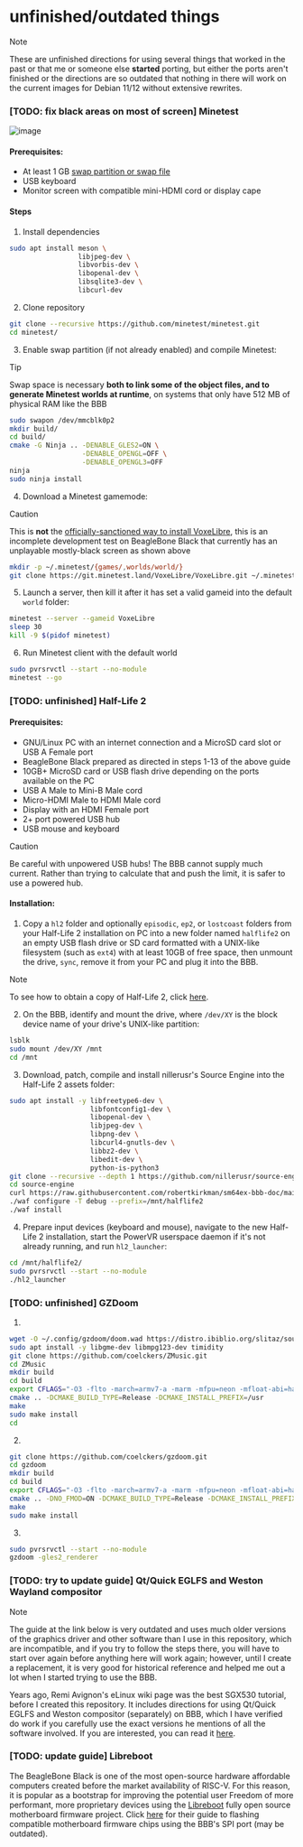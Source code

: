 # unfinished/outdated things

> [!NOTE]
> These are unfinished directions for using several things that worked in the past or that me or someone else **started** porting, but either the ports aren't finished or the directions are so outdated that nothing in there will work on the current images for Debian 11/12 without extensive rewrites.

### [TODO: fix black areas on most of screen] Minetest

![image](https://github.com/user-attachments/assets/ebe41186-8e0c-4a19-b77d-3be31e9b87e1)

#### Prerequisites:

- At least 1 GB [swap partition or swap file](https://wiki.debian.org/Swap)
- USB keyboard
- Monitor screen with compatible mini-HDMI cord or display cape

#### Steps

1. Install dependencies

```bash
sudo apt install meson \
                 libjpeg-dev \
                 libvorbis-dev \
                 libopenal-dev \
                 libsqlite3-dev \
                 libcurl-dev
```

2. Clone repository

```bash
git clone --recursive https://github.com/minetest/minetest.git
cd minetest/
```

3. Enable swap partition (if not already enabled) and compile Minetest:

> [!TIP]
> Swap space is necessary **both to link some of the object files, and to generate Minetest worlds at runtime**, on systems that only have 512 MB of physical RAM like the BBB

```bash
sudo swapon /dev/mmcblk0p2
mkdir build/
cd build/
cmake -G Ninja .. -DENABLE_GLES2=ON \
                  -DENABLE_OPENGL=OFF \
                  -DENABLE_OPENGL3=OFF
ninja
sudo ninja install
```

4. Download a Minetest gamemode:

> [!CAUTION]
> This is **not** the [officially-sanctioned way to install VoxeLibre](https://git.minetest.land/VoxeLibre/VoxeLibre#installation), this is an incomplete development test on BeagleBone Black that currently has an unplayable mostly-black screen as shown above

```bash
mkdir -p ~/.minetest/{games/,worlds/world/}
git clone https://git.minetest.land/VoxeLibre/VoxeLibre.git ~/.minetest/games/VoxeLibre
```

5. Launch a server, then kill it after it has set a valid gameid into the default `world` folder:

```bash
minetest --server --gameid VoxeLibre
sleep 30
kill -9 $(pidof minetest)
```

6. Run Minetest client with the default world

```bash
sudo pvrsrvctl --start --no-module
minetest --go
```

### [TODO: unfinished] Half-Life 2
#### Prerequisites:
* GNU/Linux PC with an internet connection and a MicroSD card slot or USB A Female port
* BeagleBone Black prepared as directed in steps 1-13 of the above guide
* 10GB+ MicroSD card or USB flash drive depending on the ports available on the PC
* USB A Male to Mini-B Male cord
* Micro-HDMI Male to HDMI Male cord
* Display with an HDMI Female port
* 2+ port powered USB hub
* USB mouse and keyboard

> [!CAUTION]
> Be careful with unpowered USB hubs! The BBB cannot supply much current. Rather than trying to calculate that and push the limit, it is safer to use a powered hub.

#### Installation:
1. Copy a `hl2` folder and optionally `episodic`, `ep2`, or `lostcoast` folders from your Half-Life 2 installation on PC into a new folder named `halflife2` on an empty USB flash drive or SD card formatted with a UNIX-like filesystem (such as `ext4`) with at least 10GB of free space, then unmount the drive, `sync`, remove it from your PC and plug it into the BBB. 
> [!NOTE]
> To see how to obtain a copy of Half-Life 2, click [here](https://store.steampowered.com/app/220/HalfLife_2/).

2. On the BBB, identify and mount the drive, where `/dev/XY` is the block device name of your drive's UNIX-like partition:
```bash
lsblk
sudo mount /dev/XY /mnt
cd /mnt
```

3. Download, patch, compile and install nillerusr's Source Engine into the Half-Life 2 assets folder:
```bash
sudo apt install -y libfreetype6-dev \
                    libfontconfig1-dev \
                    libopenal-dev \
                    libjpeg-dev \
                    libpng-dev \
                    libcurl4-gnutls-dev \
                    libbz2-dev \
                    libedit-dev \
                    python-is-python3
git clone --recursive --depth 1 https://github.com/nillerusr/source-engine.git
cd source-engine
curl https://raw.githubusercontent.com/robertkirkman/sm64ex-bbb-doc/main/source-engine-bbb.patch | git apply -v
./waf configure -T debug --prefix=/mnt/halflife2
./waf install
```

4. Prepare input devices (keyboard and mouse), navigate to the new Half-Life 2 installation, start the PowerVR userspace daemon if it's not already running, and run `hl2_launcher`:
```bash
cd /mnt/halflife2/
sudo pvrsrvctl --start --no-module
./hl2_launcher
```

### [TODO: unfinished] GZDoom

1.
```bash
wget -O ~/.config/gzdoom/doom.wad https://distro.ibiblio.org/slitaz/sources/packages/d/doom1.wad
sudo apt install -y libgme-dev libmpg123-dev timidity
git clone https://github.com/coelckers/ZMusic.git
cd ZMusic
mkdir build
cd build
export CFLAGS="-O3 -flto -march=armv7-a -marm -mfpu=neon -mfloat-abi=hard -mtune=cortex-a8" 
cmake .. -DCMAKE_BUILD_TYPE=Release -DCMAKE_INSTALL_PREFIX=/usr
make
sudo make install
cd
```

2.
```bash
git clone https://github.com/coelckers/gzdoom.git
cd gzdoom
mkdir build
cd build
export CFLAGS="-O3 -flto -march=armv7-a -marm -mfpu=neon -mfloat-abi=hard -mtune=cortex-a8" 
cmake .. -DNO_FMOD=ON -DCMAKE_BUILD_TYPE=Release -DCMAKE_INSTALL_PREFIX=/usr
make
sudo make install
```

3.
```bash
sudo pvrsrvctl --start --no-module
gzdoom -gles2_renderer
```

### [TODO: try to update guide] Qt/Quick EGLFS and Weston Wayland compositor
> [!NOTE]
> The guide at the link below is very outdated and uses much older versions of the graphics driver and other software than I use in this repository, which are incompatible, and if you try to follow the steps there, you will have to start over again before anything here will work again; however, until I create a replacement, it is very good for historical reference and helped me out a lot when I started trying to use the BBB.

Years ago, Remi Avignon's eLinux wiki page was the best SGX530 tutorial, before I created this repository. It includes directions for using Qt/Quick EGLFS and Weston compositor (separately) on BBB, which I have verified do work if you carefully use the exact versions he mentions of all the software involved. If you are interested, you can read it [here](https://elinux.org/BeagleBoneBlack/SGX_%2B_Qt_EGLFS_%2B_Weston).


### [TODO: update guide] Libreboot
The BeagleBone Black is one of the most open-source hardware affordable computers created before the market availability of RISC-V. For this reason, it is popular as a bootstrap for improving the potential user Freedom of more performant, more proprietary devices using the [Libreboot](https://libreboot.org/) fully open source motherboard firmware project. Click [here](https://libreboot.org/docs/install/spi.html#beaglebone-black-bbb) for their guide to flashing compatible motherboard firmware chips using the BBB's SPI port (may be outdated).
